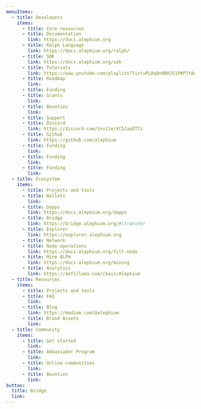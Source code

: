 ```yaml
---
menuItems:
  - title: Developers
    items:
      - title: Core resources
      - title: Documentation
        link: https://docs.alephium.org
      - title: Ralph Language
        link: https://docs.alephium.org/ralph/
      - title: SDK
        link: https://docs.alephium.org/sdk
      - title: Tutorials
        link: https://www.youtube.com/playlist?list=PL8q8n0BHJS1PWP7t8ABECYdOaPM-hJmjx
      - title: Roadmap
        link:
      - title: Funding
      - title: Grants
        link:
      - title: Bounties
        link:
      - title: Support
      - title: Discord
        link: https://discord.com/invite/XC5JaaDT7z
      - title: Github
        link: https://github.com/alephium
      - title: Funding
        link:
      - title: Funding
        link:
      - title: Funding
        link:
  - title: Ecosystem
    items:
      - title: Projects and tools
      - title: Wallets
        link:
      - title: Dapps
        link: https://docs.alephium.org/dapps
      - title: Bridge
        link: https://bridge.alephium.org/#/transfer
      - title: Explorer
        link: https://explorer.alephium.org
      - title: Network
      - title: Node operations
        link: https://docs.alephium.org/full-node
      - title: Mine ALPH
        link: https://docs.alephium.org/mining
      - title: Analytics
        link: https://defillama.com/chain/Alephium
  - title: Resources
    items:
      - title: Projects and tools
      - title: FAQ
        link:
      - title: Blog
        link: https://medium.com/@alephium
      - title: Brand Assets
        link:
  - title: Community
    items:
      - title: Get started
        link:
      - title: Ambassador Program
        link:
      - title: Online communities
        link:
      - title: Bounties
        link:
button:
  title: Bridge
  link:
---
```

